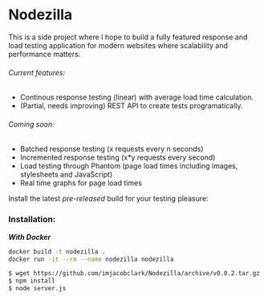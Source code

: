 Nodezilla
=========

This is a side project where I hope to build a fully featured response and load testing application for modern websites where scalability and performance matters.

###### Current features:

* Continous response testing (linear) with average load time calculation.
* (Partial, needs improving) REST API to create tests programatically.

###### Coming soon:

* Batched response testing (x requests every n seconds)
* Incremented response testing (x*y requests every second)
* Load testing through Phantom (page load times including images, stylesheets and JavaScript)
* Real time graphs for page load times

Install the latest _pre-released_ build for your testing pleasure:

### Installation:

***With Docker***

```bash
docker build -t nodezilla .
docker run -it --rm --name nodezilla nodezilla
```

```bash
$ wget https://github.com/imjacobclark/Nodezilla/archive/v0.0.2.tar.gz && tar -zxvf v0.0.2.tar.gz && cd Nodezilla-0.0.2
$ npm install
$ node server.js
```
